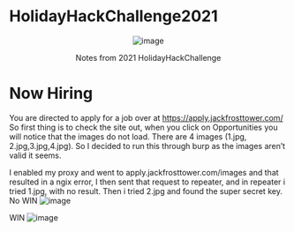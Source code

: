 # HolidayHackChallenge2021
**<p align="center">**
![image](https://user-images.githubusercontent.com/33500545/148440994-34860215-6845-493c-b5b1-a9d237360875.png)
</p>
<p align="center">
Notes from 2021 HolidayHackChallenge
</p>




# Now Hiring
You are directed to apply for a job over at https://apply.jackfrosttower.com/
So first thing is to check the site out, when you click on Opportunities you will notice that the images do not load.  There are 4 images (1.jpg, 2.jpg,3.jpg,4.jpg).
So I decided to run this through burp as the images aren’t valid it seems.

I enabled my proxy and went to apply.jackfrosttower.com/images and that resulted in a ngix error, I then sent that request to repeater, and in repeater i tried 1.jpg, with no result.  Then i tried 2.jpg and found the super secret key.
No WIN
![image](https://user-images.githubusercontent.com/33500545/148627937-e53e60be-4605-48fd-bc20-01a8a781c8cc.png)

WIN
![image](https://user-images.githubusercontent.com/33500545/148627923-aa7de3c7-2f85-4439-83f7-bc1c762baa12.png)
